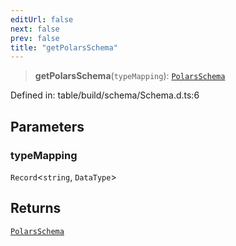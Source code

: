 ```yaml
---
editUrl: false
next: false
prev: false
title: "getPolarsSchema"
---
```


> **getPolarsSchema**(`typeMapping`): [`PolarsSchema`](/reference/dpkit/polarsschema/)

Defined in: table/build/schema/Schema.d.ts:6

## Parameters

### typeMapping

`Record`\<`string`, `DataType`\>

## Returns

[`PolarsSchema`](/reference/dpkit/polarsschema/)

